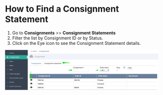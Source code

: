 # How to Find a Consignment Statement

1. Go to **Consignments** &gt;&gt; **Consignment Statements**
2. Filter the list by Consignment ID or by Status.
3. Click on the Eye icon to see the Consignment Statement details.

![](../.gitbook/assets/consignments___backoffice%20%281%29.jpg)

